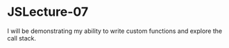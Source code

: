 # JSLecture-07
I will be demonstrating my ability to write custom functions and explore the call stack.

